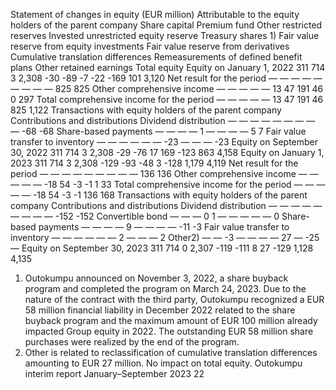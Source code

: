 Statement of changes in equity 
(EUR million)
Attributable to the equity holders of the parent company
Share capital
Premium fund
Other restricted reserves
Invested unrestricted equity 
reserve
Treasury shares 1)
Fair value reserve from 
equity investments
Fair value reserve from 
derivatives
Cumulative translation 
differences
Remeasurements of defined 
benefit plans
Other retained 
earnings
Total equity
Equity on January 1, 2022
311
714
3
2,308
-30
-89
-7
-22
-169
101
3,120
Net result for the period
—
—
—
—
—
—
—
—
—
825
825
Other comprehensive income
—
—
—
—
—
13
47
191
46
0
297
Total comprehensive income 
for the period
—
—
—
—
—
13
47
191
46
825
1,122
Transactions with equity holders 
of the parent company
Contributions and distributions
Dividend distribution
—
—
—
—
—
—
—
—
—
-68
-68
Share-based payments
—
—
—
—
1
—
—
—
—
5
7
Fair value transfer to inventory
—
—
—
—
—
—
-23
—
—
—
-23
Equity on September 30, 2022
311
714
3
2,308
-29
-76
17
169
-123
863
4,158
Equity on January 1, 2023
311
714
3
2,308
-129
-93
-48
3
-128
1,179
4,119
Net result for the period
—
—
—
—
—
—
—
—
—
136
136
Other comprehensive income 
—
—
—
—
—
-18
54
-3
-1
1
33
Total comprehensive income 
for the period
—
—
—
—
—
-18
54
-3
-1
136
168
Transactions with equity holders 
of the parent company
Contributions and distributions
Dividend distribution
—
—
—
—
—
—
—
—
—
-152
-152
Convertible bond
—
—
—
0
1
—
—
—
—
—
0
Share-based payments
—
—
—
—
9
—
—
—
—
-11
-3
Fair value transfer to inventory
—
—
—
—
—
—
2
—
—
—
2
Other2)
—
—
-3
—
—
—
—
27
—
-25
—
Equity on September 30, 2023
311
714
0
2,307
-119
-111
8
27
-129
1,128
4,135
1) Outokumpu announced on November 3, 2022, a share buyback program and completed the program on March 24, 2023. Due to the nature of the 
contract with the third party, Outokumpu recognized a EUR 58 million financial liability in December 2022 related to the share buyback program and the 
maximum amount of EUR 100 million already impacted Group equity in 2022. The outstanding EUR 58 million share purchases were realized by the end of 
the program.
2) Other is related to reclassification of cumulative translation differences amounting to EUR 27 million. No impact on total equity.
Outokumpu interim report January–September 2023      22
